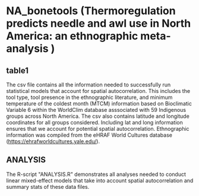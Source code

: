 # NA_bonetools (Thermoregulation predicts needle and awl use in North America: an ethnographic meta-analysis )

## table1
The csv file contains all the information needed to successfully run statistical models that account for spatial autocorrelation. This includes the tool type, tool presence in the ethnographic literature, and minimum temperature of the coldest month (MTCM) information based on Bioclimatic Variable 6 within the WorldClim database asssociated with 59 Indigenous groups across North America. The csv also contains latitude and longitude coordinates for all groups considered. Including lat and long information ensures that we account for potential spatial autocorrelation. Ethnographic information was compiled from the eHRAF World Cultures database (https://ehrafworldcultures.yale.edu/).                        

## ANALYSIS
The R-script "ANALYSIS.R" demonstrates all analyses needed to conduct linear mixed-effect models that take into account spatial autocorrelation and summary stats of these data files.
